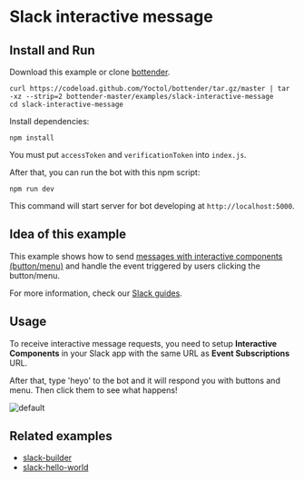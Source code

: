 # Slack interactive message

## Install and Run

Download this example or clone [bottender](https://github.com/Yoctol/bottender).

```
curl https://codeload.github.com/Yoctol/bottender/tar.gz/master | tar -xz --strip=2 bottender-master/examples/slack-interactive-message
cd slack-interactive-message
```

Install dependencies:

```
npm install
```

You must put `accessToken` and `verificationToken` into `index.js`.

After that, you can run the bot with this npm script:

```
npm run dev
```

This command will start server for bot developing at `http://localhost:5000`.

## Idea of this example

This example shows how to send [messages with interactive components (button/menu)](https://api.slack.com/interactive-messages) and handle the event triggered by users clicking the button/menu.

For more information, check our [Slack guides](https://bottender.js.org/docs/Platforms-Slack).

## Usage

To receive interactive message requests, you need to setup **Interactive Components** in your Slack app with the same URL as **Event Subscriptions** URL.

After that, type 'heyo' to the bot and it will respond you with buttons and menu. Then click them to see what happens!

![default](https://user-images.githubusercontent.com/1003146/33164927-e2ec8da6-d06f-11e7-9378-e8a3e9b37257.png)

## Related examples

- [slack-builder](../slack-builder)
- [slack-hello-world](../slack-hello-world)
